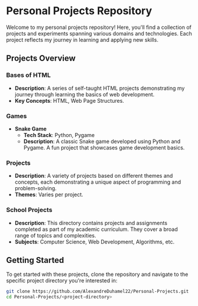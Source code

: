 # Personal Projects Repository

Welcome to my personal projects repository! Here, you'll find a collection of projects and experiments spanning various domains and technologies. Each project reflects my journey in learning and applying new skills.

## Projects Overview

### Bases of HTML
- **Description**: A series of self-taught HTML projects demonstrating my journey through learning the basics of web development.
- **Key Concepts**: HTML, Web Page Structures.

### Games
- **Snake Game**
  - **Tech Stack**: Python, Pygame
  - **Description**: A classic Snake game developed using Python and Pygame. A fun project that showcases game development basics.

### Projects
- **Description**: A variety of projects based on different themes and concepts, each demonstrating a unique aspect of programming and problem-solving.
- **Themes**: Varies per project.

### School Projects
- **Description**: This directory contains projects and assignments completed as part of my academic curriculum. They cover a broad range of topics and complexities.
- **Subjects**: Computer Science, Web Development, Algorithms, etc.

## Getting Started

To get started with these projects, clone the repository and navigate to the specific project directory you're interested in:

```bash
git clone https://github.com/AlexandreDuhamel22/Personal-Projects.git
cd Personal-Projects/<project-directory>
